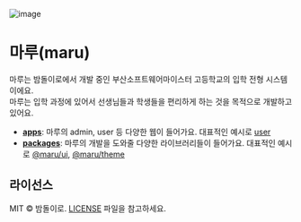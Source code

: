 ![image](https://github.com/Bamdoliro/marururu/assets/102123549/07bb8be6-a90d-48c2-a282-ba05dec78ec3)


# 마루(maru)

마루는 밤돌이로에서 개발 중인 부산소프트웨어마이스터 고등학교의 입학 전형 시스템이에요. <br>
마루는 입학 과정에 있어서 선생님들과 학생들을 편리하게 하는 것을 목적으로 개발하고 있어요.

-   [**apps**](https://github.com/Bamdoliro/marururu/tree/develop/apps): 마루의 admin, user 등 다양한 웹이 들어가요. 대표적인 예시로 [user](https://github.com/Bamdoliro/marururu/tree/develop/apps/user)
-   [**packages**](https://github.com/Bamdoliro/marururu/tree/develop/packages): 마루의 개발을 도와줄 다양한 라이브러리들이 들어가요. 대표적인 예시로 [@maru/ui](https://github.com/Bamdoliro/marururu/tree/develop/packages/maru-ui), [@maru/theme](https://github.com/Bamdoliro/marururu/tree/develop/packages/maru-theme)

## 라이선스

MIT © 밤돌이로. [LICENSE](./LICENSE) 파일을 참고하세요.
